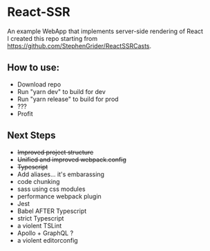 # React-SSR
An example WebApp that implements server-side rendering of React  
I created this repo starting from https://github.com/StephenGrider/ReactSSRCasts.

## How to use:

* Download repo
* Run "yarn dev" to build for dev
* Run "yarn release" to build for prod
* ???
* Profit

## Next Steps

* ~~Improved project structure~~
* ~~Unified and improved webpack.config~~
* ~~Typescript~~
* Add aliases... it's embarassing
* code chunking
* sass using css modules
* performance webpack plugin
* Jest
* Babel AFTER Typescript
* strict Typescript
* a violent TSLint
* Apollo + GraphQL ?
* a violent editorconfig

